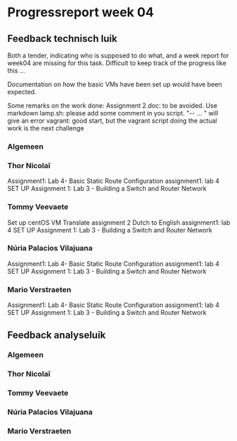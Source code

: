 # Progressreport week 04


## Feedback technisch luik

Both a tender, indicating who is supposed to do what, and a week report for week04 are missing for this task. Difficult to keep track of the progress like this ... 

Documentation on how the basic VMs have been set up would have been expected.

Some remarks on the work done:
Assignment 2.doc: to be avoided. Use markdown
lamp.sh: please add some comment in you script. "-- ... " will give an error
vagrant: good start, but the vagrant script doing the actual work is the next challenge

### Algemeen

### Thor Nicolaï 
Assignment1: Lab 4- Basic Static Route Configuration
assignment1: lab 4 SET UP
Assignment 1: Lab 3 - Building a Switch and Router Network

### Tommy Veevaete
Set up centOS VM
Translate assignment 2 Dutch to English
assignment1: lab 4 SET UP
Assignment 1: Lab 3 - Building a Switch and Router Network

### Núria Palacios Vilajuana
Assignment1: Lab 4- Basic Static Route Configuration
assignment1: lab 4 SET UP
Assignment 1: Lab 3 - Building a Switch and Router Network

### Mario Verstraeten
Assignment1: Lab 4- Basic Static Route Configuration
assignment1: lab 4 SET UP
Assignment 1: Lab 3 - Building a Switch and Router Network
## Feedback analyseluik


### Algemeen

### Thor Nicolaï 
### Tommy Veevaete
### Núria Palacios Vilajuana
### Mario Verstraeten
